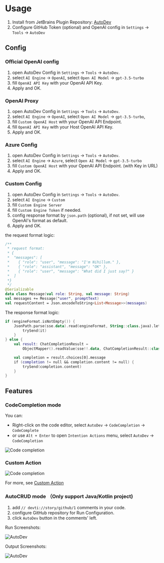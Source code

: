 # Usage

1. Install from JetBrains Plugin Repository: [AutoDev](https://plugins.jetbrains.com/plugin/21520-autodev)
2. Configure GitHub Token (optional) and OpenAI config in `Settings` -> `Tools` -> `AutoDev`

## Config

### Official OpenAI config

1. open AutoDev Config in `Settings` -> `Tools` -> `AutoDev`.
2. select `AI Engine` -> `OpenAI`, select `Open AI Model` -> `gpt-3.5-turbo`
3. fill `OpenAI API Key` with your OpenAI API Key.
4. Apply and OK.

### OpenAI Proxy

1. open AutoDev Config in `Settings` -> `Tools` -> `AutoDev`.
2. select `AI Engine` -> `OpenAI`, select `Open AI Model` -> `gpt-3.5-turbo`,
3. fill `Custom OpenAI Host` with your OpenAI API Endpoint.
4. fill `OpenAI API Key` with your Host OpenAI API Key.
5. Apply and OK.

### Azure Config

1. open AutoDev Config in `Settings` -> `Tools` -> `AutoDev`.
2. select `AI Engine` -> `Azure`, select `Open AI Model` -> `gpt-3.5-turbo`
3. fill `Custom OpenAI Host` with your OpenAI API Endpoint. (with Key in URL)
4. Apply and OK.

### Custom Config

1. open AutoDev Config in `Settings` -> `Tools` -> `AutoDev`.
2. select `AI Engine` -> `Custom`
3. fill `Custom Engine Server`
4. fill `Custom Engine Token` if needed.
5. config response format by `json.path` (optional), if not set, will use OpenAI's format as default.
6. Apply and OK.

the request format logic:

```kotlin
/**
 * request format:
 * {
 *  "messages": [
 *    { "role": "user", "message": "I'm Nihillum." },
 *    { "role": "assistant", "message": "OK" },
 *    { "role": "user", "message": "What did I just say?" }
 *  ]
 *}
 */
@Serializable
data class Message(val role: String, val message: String)
val messages += Message("user", promptText)
val requestContent = Json.encodeToString<List<Message>>(messages)
```

The response format logic:

```kotlin
if (engineFormat.isNotEmpty()) {
    JsonPath.parse(sse.data).read(engineFormat, String::class.java).let {
        trySend(it)
    }
} else {
    val result: ChatCompletionResult =
        ObjectMapper().readValue(sse!!.data, ChatCompletionResult::class.java)

    val completion = result.choices[0].message
    if (completion != null && completion.content != null) {
        trySend(completion.content)
    }
}
```

## Features

### CodeCompletion mode

You can:

- Right-click on the code editor, select `AutoDev` -> `CodeCompletion` -> `CodeComplete`
- or use `Alt + Enter` to open `Intention Actions` menu, select `AutoDev` -> `CodeCompletion`

![Code completion](https://unitmesh.cc/auto-dev/completion-mode.png)

### Custom Action

![Code completion](https://unitmesh.cc/auto-dev/custom-action.png)

For more, see [Custom Action](docs/custom-action.md)

### AutoCRUD mode （Only support Java/Kotlin project)

1. add `// devti://story/github/1` comments in your code.
2. configure GitHub repository for Run Configuration.
3. click `AutoDev` button in the comments' left.

Run Screenshots:

![AutoDev](https://unitmesh.cc/auto-dev/init-instruction.png)

Output Screenshots:

![AutoDev](https://unitmesh.cc/auto-dev/blog-controller.png)
